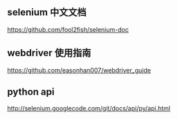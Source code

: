 
## selenium 中文文档

https://github.com/fool2fish/selenium-doc

## webdriver 使用指南
https://github.com/easonhan007/webdriver_guide


## python api
http://selenium.googlecode.com/git/docs/api/py/api.html